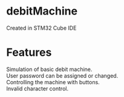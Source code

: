 # debitMachine
Created in STM32 Cube IDE <br />

# Features
Simulation of basic debit machine. <br />
User password can be assigned or changed. <br />
Controlling the machine with buttons. <br />
Invalid character control. <br />
